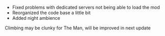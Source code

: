 - Fixed problems with dedicated servers not being able to load the mod
- Reorganized the code base a little bit
- Added night ambience

Climbing may be clunky for The Man, will be improved in next update